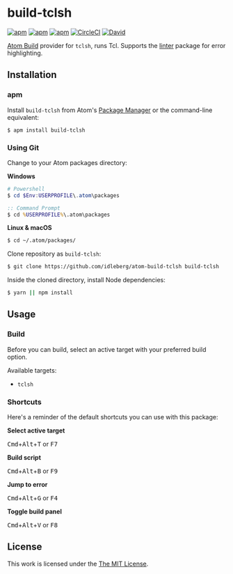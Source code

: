 # build-tclsh

[![apm](https://flat.badgen.net/apm/license/build-tclsh)](https://atom.io/packages/build-tclsh)
[![apm](https://flat.badgen.net/apm/v/build-tclsh)](https://atom.io/packages/build-tclsh)
[![apm](https://flat.badgen.net/apm/dl/build-tclsh)](https://atom.io/packages/build-tclsh)
[![CircleCI](https://flat.badgen.net/circleci/github/idleberg/atom-build-tclsh)](https://circleci.com/gh/idleberg/atom-build-tclsh)
[![David](https://flat.badgen.net/david/dev/idleberg/atom-build-tclsh)](https://david-dm.org/idleberg/atom-build-tclsh?type=dev)

[Atom Build](https://atombuild.github.io/) provider for `tclsh`, runs Tcl. Supports the [linter](https://atom.io/packages/linter) package for error highlighting.

## Installation

### apm

Install `build-tclsh` from Atom's [Package Manager](http://flight-manual.atom.io/using-atom/sections/atom-packages/) or the command-line equivalent:

`$ apm install build-tclsh`

### Using Git

Change to your Atom packages directory:

**Windows**

```powershell
# Powershell
$ cd $Env:USERPROFILE\.atom\packages
```

```cmd
:: Command Prompt
$ cd %USERPROFILE%\.atom\packages
```

**Linux & macOS**

```bash
$ cd ~/.atom/packages/
```

Clone repository as `build-tclsh`:

```bash
$ git clone https://github.com/idleberg/atom-build-tclsh build-tclsh
```

Inside the cloned directory, install Node dependencies:

```bash
$ yarn || npm install
```

## Usage

### Build

Before you can build, select an active target with your preferred build option.

Available targets:

* `tclsh`

### Shortcuts

Here's a reminder of the default shortcuts you can use with this package:

**Select active target**

<kbd>Cmd</kbd>+<kbd>Alt</kbd>+<kbd>T</kbd> or <kbd>F7</kbd>

**Build script**

<kbd>Cmd</kbd>+<kbd>Alt</kbd>+<kbd>B</kbd> or <kbd>F9</kbd>

**Jump to error**

<kbd>Cmd</kbd>+<kbd>Alt</kbd>+<kbd>G</kbd> or <kbd>F4</kbd>

**Toggle build panel**

<kbd>Cmd</kbd>+<kbd>Alt</kbd>+<kbd>V</kbd> or <kbd>F8</kbd>

## License

This work is licensed under the [The MIT License](LICENSE).
